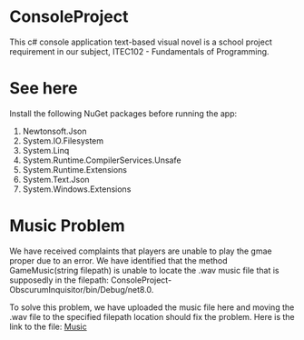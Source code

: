 # ConsoleProject
This c# console application text-based visual novel is a school project requirement in our subject, ITEC102 - Fundamentals of Programming.
# See here
Install the following NuGet packages before running the app: 
1. Newtonsoft.Json
2. System.IO.Filesystem
3. System.Linq
4. System.Runtime.CompilerServices.Unsafe
5. System.Runtime.Extensions
6. System.Text.Json
7. System.Windows.Extensions
# Music Problem
We have received complaints that players are unable to play the gmae proper due to an error. We have identified that the method GameMusic(string filepath) is unable to locate the .wav music file that is supposedly in the filepath: ConsoleProject-ObscurumInquisitor/bin/Debug/net8.0.

To solve this problem, we have uploaded the music file here and moving the .wav file to the specified filepath location should fix the problem.
Here is the link to the file: [Music](https://drive.google.com/drive/folders/1SNQWwxeCDBx3-vyK_Xz3SaRJJW5mK6zO?usp=sharing)
